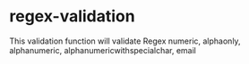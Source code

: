 # regex-validation
This validation function will validate Regex numeric, alphaonly, alphanumeric, alphanumericwithspecialchar, email
